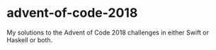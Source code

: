 # advent-of-code-2018
My solutions to the Advent of Code 2018 challenges in either Swift or Haskell or both.

